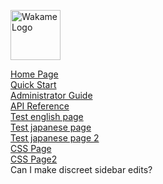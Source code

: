 <span class="align-right"><img src="/axsh/wakame-vdc/wiki/images/wakame-logo.png" alt="Wakame Logo" width="80" height="80"></span>
  
[Home Page](/axsh/wakame-vdc/wiki)  
[Quick Start](/axsh/wakame-vdc/wiki/Quick-Start)  
[Administrator Guide](/axsh/wakame-vdc/wiki/Administrator-Guide)  
[API Reference](/axsh/wakame-vdc/wiki/API-Reference)  
[Test english page](/axsh/wakame-vdc/wiki/en/en)  
[Test japanese page](/axsh/wakame-vdc/wiki/jp/jp)  
[Test japanese page 2](/axsh/wakame-vdc/wiki/jp/Jp-home)  
[CSS Page](/axsh/wakame-vdc/wiki/first-css)  
[CSS Page2](/axsh/wakame-vdc/wiki/second-css)  
Can I make discreet sidebar edits?  
